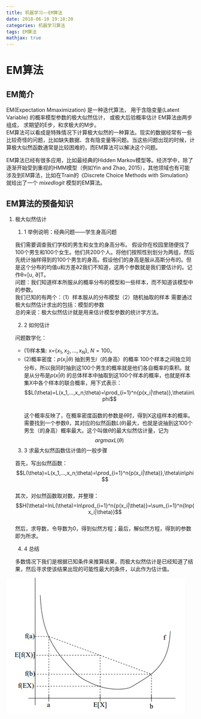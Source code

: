 ```yaml
---
title: 机器学习——EM算法
date: 2018-06-10 19:18:20
categories: 机器学习算法
tags: EM算法
mathjax: true
---
```

# EM算法

## EM简介
EM(Expectation Mmaximization) 是一种迭代算法， 用于含隐变量(Latent Variable) 的概率模型参数的极大似然估计， 或极大后验概率估计 EM算法由两步组成， 求期望的E步，和求极大的M步。  
EM算法可以看成是特殊情况下计算极大似然的一种算法。现实的数据经常有一些比较奇怪的问题，比如缺失数据、含有隐变量等问题。当这些问题出现的时候，计算极大似然函数通常是比较困难的，而EM算法可以解决这个问题。

EM算法已经有很多应用，比如最经典的Hidden Markov模型等。经济学中，除了逐渐开始受到重视的HMM模型（例如Yin and Zhao, 2015），其他领域也有可能涉及到EM算法，比如在Train的《Discrete Choice Methods with Simulation》就给出了一个 $mixed logit$ 模型的EM算法。

## EM算法的预备知识  

1. 极大似然估计

    1. 1  举例说明：经典问题——学生身高问题  

    我们需要调查我们学校的男生和女生的身高分布。 假设你在校园里随便找了100个男生和100个女生。他们共200个人。将他们按照性别划分为两组，然后先统计抽样得到的100个男生的身高。假设他们的身高是服从高斯分布的。但是这个分布的均值u和方差∂2我们不知道，这两个参数就是我们要估计的。记作θ=[u, ∂]T。  
    问题：我们知道样本所服从的概率分布的模型和一些样本，而不知道该模型中的参数。  
    我们已知的有两个：（1）样本服从的分布模型（2）随机抽取的样本  需要通过极大似然估计求出的包括：模型的参数  
    总的来说：极大似然估计就是用来估计模型参数的统计学方法。 

    2. 2  如何估计  

    问题数学化：
    - (1)样本集: x={$x_1,x_2,…,x_N$}, $N=100$。
    - (2)概率密度：$p(x_i|\theta)$ 抽到男生$i$（的身高）的概率 100个样本之间独立同分布，所以我同时抽到这100个男生的概率就是他们各自概率的乘积。就是从分布是$p(x|\theta)$ 的总体样本中抽取到这100个样本的概率，也就是样本集X中各个样本的联合概率，用下式表示：  
    $$L(\theta)=L(x_1,...,x_n;\theta)=\prod_{i=1}^n{p(x_i|\theta)},\theta\in\phi$$  
    这个概率反映了，在概率密度函数的参数是$\theta$时，得到X这组样本的概率。 需要找到一个参数θ，其对应的似然函数$L(\theta)$最大，也就是说抽到这100个男生（的身高）概率最大。这个叫做$\theta$的最大似然估计量，记为  
    $$argmaxL(\theta)$$  

    3. 3  求最大似然函数估计值的一般步骤  
    
    首先，写出似然函数：  
    $$L(\theta)=L(x_1,...,x_n;\theta)=\prod_{i=1}^n{p(x_i|\theta)},\theta\in\phi$$  
    其次，对似然函数取对数，并整理：  
    $$H(\theta)=lnL(\theta)=ln\prod_{i=1}^n{p(x_i|\theta)}=\sum_{i=1}^n{lnp(x_i|\theta)}$$  
    然后，求导数，令导数为0，得到似然方程；最后，解似然方程，得到的参数即为所求。

    4. 4  总结  

    多数情况下我们是根据已知条件来推算结果，而极大似然估计是已经知道了结果，然后寻求使该结果出现的可能性最大的条件，以此作为估计值。
 
![图片](机器学习——EM算法/797505-20160401125718941-1997034466.png)